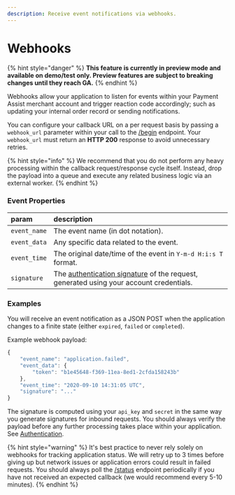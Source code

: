 ```yaml
---
description: Receive event notifications via webhooks.
---
```


# Webhooks

{% hint style="danger" %}
**This feature is currently in preview mode and available on demo/test only. Preview features are subject to breaking changes until they reach GA.**
{% endhint %}

Webhooks allow your application to listen for events within your Payment Assist merchant account and trigger reaction code accordingly; such as updating your internal order record or sending notifications.

You can configure your callback URL on a per request basis by passing a `webhook_url`  parameter within your call to the [/begin](methods/begin.md) endpoint. Your `webhook_url` must return an **HTTP 200** response to avoid unnecessary retries.

{% hint style="info" %}
We recommend that you do not perform any heavy processing within the callback request/response cycle itself. Instead, drop the payload into a queue and execute any related business logic via an external worker.
{% endhint %}

### Event Properties

| param | description |
| :--- | :--- |
| `event_name` | The event name \(in dot notation\). |
| `event_data` | Any specific data related to the event. |
| `event_time` | The original date/time of the event in `Y-m-d H:i:s T` format. |
| `signature` | The [authentication signature](authentication.md) of the request, generated using your account credentials. |

### Examples

You will receive an event notification as a JSON POST when the application changes to a finite state \(either `expired`, `failed` or `completed`\).

Example webhook payload:

```javascript
{
    "event_name": "application.failed",
    "event_data": {
        "token": "b1e45648-f369-11ea-8ed1-2cfda158243b"
    },
    "event_time": "2020-09-10 14:31:05 UTC",
    "signature": "..."
}
```

The signature is computed using your `api_key` and `secret` in the same way you generate signatures for inbound requests. You should always verify the payload before any further processing takes place within your application. See [Authentication](authentication.md).

{% hint style="warning" %}
It's best practice to never rely solely on webhooks for tracking application status. We will retry up to 3 times before giving up but network issues or application errors could result in failed requests. You should always poll the [/status](methods/status.md) endpoint periodically if you have not received an expected callback \(we would recommend every 5-10 minutes\).
{% endhint %}

